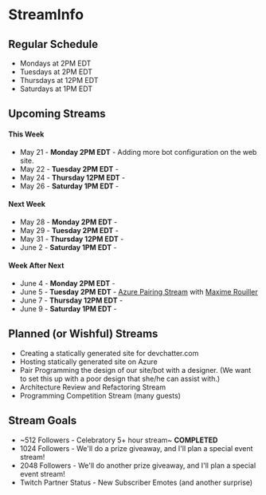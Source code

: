 # StreamInfo

## Regular Schedule

 - Mondays at 2PM EDT
 - Tuesdays at 2PM EDT
 - Thursdays at 12PM EDT
 - Saturdays at 1PM EDT
 

## Upcoming Streams
 
#### This Week

 - May 21 - **Monday 2PM EDT** - Adding more bot configuration on the web site.
 - May 22 - **Tuesday 2PM EDT** - 
 - May 24 - **Thursday 12PM EDT** - 
 - May 26 - **Saturday 1PM EDT** -  
 
#### Next Week

 - May 28 - **Monday 2PM EDT** - 
 - May 29 - **Tuesday 2PM EDT** - 
 - May 31 - **Thursday 12PM EDT** - 
 - June 2 - **Saturday 1PM EDT** -  

#### Week After Next

 - June 4 - **Monday 2PM EDT** - 
 - June 5 - **Tuesday 2PM EDT** - [Azure Pairing Stream](Streams/2018-06-05.md) with [Maxime Rouiller](https://twitter.com/MaximRouiller)
 - June 7 - **Thursday 12PM EDT** - 
 - June 9 - **Saturday 1PM EDT** - 
 
## Planned (or Wishful) Streams

 - Creating a statically generated site for devchatter.com
 - Hosting statically generated site on Azure
 - Pair Programming the design of our site/bot with a designer. (We want to set this up with a poor design that she/he can assist with.)
 - Architecture Review and Refactoring Stream
 - Programming Competition Stream (many guests)
 
## Stream Goals

 - ~512 Followers - Celebratory 5+ hour stream~ **COMPLETED**
 - 1024 Followers - We'll do a prize giveaway, and I'll plan a special event stream!
 - 2048 Followers - We'll do another prize giveaway, and I'll plan a special event stream!
 - Twitch Partner Status - New Subscriber Emotes (and another surprise)
